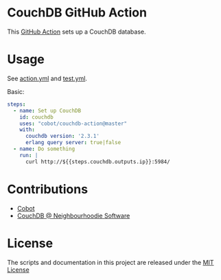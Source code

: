 # CouchDB GitHub Action

This [GitHub Action](https://github.com/features/actions) sets up a CouchDB database.

# Usage

See [action.yml](action.yml) and [test.yml](.github/workflows/test.yml).

Basic:
```yaml
steps:
  - name: Set up CouchDB
    id: couchdb
    uses: "cobot/couchdb-action@master"
    with:
      couchdb version: '2.3.1'
      erlang query server: true|false
  - name: Do something
    run: |
      curl http://${{steps.couchdb.outputs.ip}}:5984/

```

# Contributions

- [Cobot](https://www.cobot.me)
- [CouchDB @ Neighbourhoodie Software](https://neighbourhood.ie/couchdb-support/)

# License

The scripts and documentation in this project are released under the [MIT License](LICENSE)
